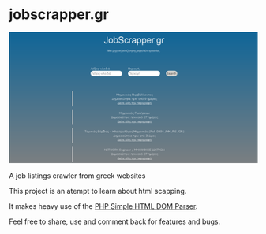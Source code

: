 # jobscrapper.gr

![screen](https://github.com/Krabii/jobscrapper.gr/blob/master/scrap.png)

A job listings crawler from greek websites

This project is an atempt to learn about html scapping.

It makes heavy use of the [PHP Simple HTML DOM Parser](https://sourceforge.net/projects/simplehtmldom/).

Feel free to share, use and comment back for features and bugs.
